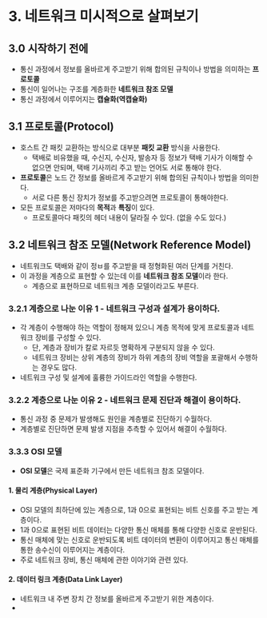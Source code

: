 # 3. 네트워크 미시적으로 살펴보기
## 3.0 시작하기 전에
- 통신 과정에서 정보를 올바르게 주고받기 위해 합의된 규칙이나 방법을 의미하는 **프로토콜**
- 통신이 일어나는 구조를 계층화한 **네트워크 참조 모델**
- 통신 과정에서 이루어지는 **캡슐화(역캡슐화)**

## 3.1 프로토콜(Protocol)
- 호스트 간 패킷 교환하는 방식으로 대부분 **패킷 교환** 방식을 사용한다.
	- 택배로 비유했을 때, 수신지, 수신자, 발송자 등 정보가 택배 기사가 이해할 수 없으면 안되며, 택배 기사끼리 주고 받는 언어도 서로 통해야 한다.
- **프로토콜**은 노드 간 정보를 올바르게 주고받기 위해 합의된 규칙이나 방법을 의미한다.
	- 서로 다른 통신 장치가 정보를 주고받으려면 프로토콜이 통해야한다.
- 모든 프로토콜은 저마다의 **목적**과 **특징**이 있다.
	- 프로토콜마다 패킷의 헤더 내용이 달라질 수 있다. (없을 수도 있다.)

## 3.2 네트워크 참조 모델(Network Reference Model)
- 네트워크도 택배와 같이 정ㅂ를 주고받을 때 정형화된 여러 단계를 거친다.
- 이 과정을 계층으로 표현할 수 있는데 이를 **네트워크 참조 모델**이라 한다.
	- 계층으로 표현하므로 네트워크 계층 모델이라고도 부른다.

### 3.2.1 계층으로 나눈 이유 1 - 네트워크 구성과 설계가 용이하다.
- 각 계층이 수행해야 하는 역할이 정해져 있으니 계층 목적에 맞게 프로토콜과 네트워크 장비를 구성할 수 있다.
	- 단, 계층과 장비가 칼로 자르듯 명확하게 구분되지 않을 수 있다.
	- 네트워크 장비는 상위 계층의 장비가 하위 계층의 장비 역할을 포괄해서 수행하는 경우도 많다.
- 네트워크 구성 및 설계에 훌륭한 가이드라인 역할을 수행한다.

### 3.2.2 계층으로 나눈 이유 2 - 네트워크 문제 진단과 해결이 용이하다.
- 통신 과정 중 문제가 발생해도 원인을 계층별로 진단하기 수월하다.
- 계층별로 진단하면 문제 발생 지점을 추측할 수 있어서 해결이 수월하다.

### 3.3.3 OSI 모델
- **OSI 모델**은 국제 표준화 기구에서 만든 네트워크 참조 모델이다.

#### 1. 물리 계층(Physical Layer)
- OSI 모델의 최하단에 있는 계층으로, 1과 0으로 표현되는 비트 신호를 주고 받는 계층이다.
- 1과 0으로 표현된 비트 데이터는 다양한 통신 매체를 통해 다양한 신호로 운반된다.
- 통신 매체에 맞는 신호로 운반되도록 비트 데이터의 변환이 이루어지고 통신 매체를 통한 송수신이 이루어지는 계층이다.
- 주로 네트워크 장비, 통신 매체에 관한 이야기와 관련 있다.

#### 2. 데이터 링크 계층(Data Link Layer)
- 네트워크 내 주변 장치 간 정보를 올바르게 주고받기 위한 계층이다.
- 